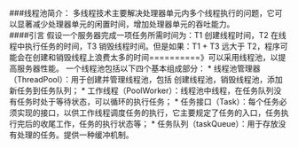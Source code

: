 ###线程池简介：
多线程技术主要解决处理器单元内多个线程执行的问题，它可以显著减少处理器单元的闲置时间，增加处理器单元的吞吐能力。  
####引言
假设一个服务器完成一项任务所需时间为：T1 创建线程时间，T2 在线程中执行任务的时间，T3 销毁线程时间。但是如果：T1 + T3 远大于 T2，程序可能会在创建和销毁线程上浪费太多的时间==========》可以采用线程池，以提高服务器性能。
一个线程池包括以下四个基本组成部分：
* 
线程池管理器（ThreadPool）：用于创建并管理线程池，包括 创建线程池，销毁线程池，添加新任务到任务队列；
* 
工作线程（PoolWorker）：线程池中线程，在任务队列没有任务时处于等待状态，可以循环的执行任务；
* 
任务接口（Task）：每个任务必须实现的接口，以供工作线程调度任务的执行，它主要规定了任务的入口，任务执行完后的收尾工作，任务的执行状态等；
* 
任务队列（taskQueue）：用于存放没有处理的任务。提供一种缓冲机制。